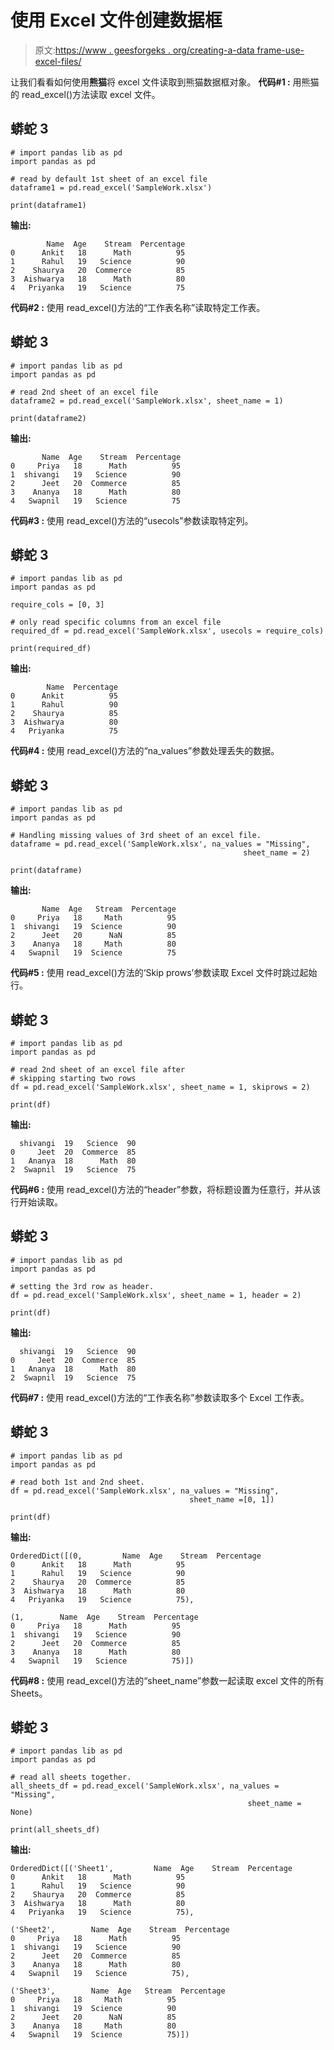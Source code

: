 # 使用 Excel 文件创建数据框

> 原文:[https://www . geesforgeks . org/creating-a-data frame-use-excel-files/](https://www.geeksforgeeks.org/creating-a-dataframe-using-excel-files/)

让我们看看如何使用**熊猫**将 excel 文件读取到熊猫数据框对象。
**代码#1 :** 用熊猫的 read_excel()方法读取 excel 文件。

## 蟒蛇 3

```
# import pandas lib as pd
import pandas as pd

# read by default 1st sheet of an excel file
dataframe1 = pd.read_excel('SampleWork.xlsx')

print(dataframe1)
```

**输出:**

```
        Name  Age    Stream  Percentage
0      Ankit   18      Math          95
1      Rahul   19   Science          90
2    Shaurya   20  Commerce          85
3  Aishwarya   18      Math          80
4   Priyanka   19   Science          75
```

**代码#2 :** 使用 read_excel()方法的“工作表名称”读取特定工作表。

## 蟒蛇 3

```
# import pandas lib as pd
import pandas as pd

# read 2nd sheet of an excel file
dataframe2 = pd.read_excel('SampleWork.xlsx', sheet_name = 1)

print(dataframe2)
```

**输出:**

```
       Name  Age    Stream  Percentage
0     Priya   18      Math          95
1  shivangi   19   Science          90
2      Jeet   20  Commerce          85
3    Ananya   18      Math          80
4   Swapnil   19   Science          75
```

**代码#3 :** 使用 read_excel()方法的“usecols”参数读取特定列。

## 蟒蛇 3

```
# import pandas lib as pd
import pandas as pd

require_cols = [0, 3]

# only read specific columns from an excel file
required_df = pd.read_excel('SampleWork.xlsx', usecols = require_cols)

print(required_df)
```

**输出:**

```
        Name  Percentage
0      Ankit          95
1      Rahul          90
2    Shaurya          85
3  Aishwarya          80
4   Priyanka          75
```

**代码#4 :** 使用 read_excel()方法的“na_values”参数处理丢失的数据。

## 蟒蛇 3

```
# import pandas lib as pd
import pandas as pd

# Handling missing values of 3rd sheet of an excel file.
dataframe = pd.read_excel('SampleWork.xlsx', na_values = "Missing",
                                                    sheet_name = 2)

print(dataframe)
```

**输出:**

```
       Name  Age   Stream  Percentage
0     Priya   18     Math          95
1  shivangi   19  Science          90
2      Jeet   20      NaN          85
3    Ananya   18     Math          80
4   Swapnil   19  Science          75
```

**代码#5 :** 使用 read_excel()方法的‘Skip prows’参数读取 Excel 文件时跳过起始行。

## 蟒蛇 3

```
# import pandas lib as pd
import pandas as pd

# read 2nd sheet of an excel file after
# skipping starting two rows
df = pd.read_excel('SampleWork.xlsx', sheet_name = 1, skiprows = 2)

print(df)
```

**输出:**

```
  shivangi  19   Science  90
0     Jeet  20  Commerce  85
1   Ananya  18      Math  80
2  Swapnil  19   Science  75
```

**代码#6 :** 使用 read_excel()方法的“header”参数，将标题设置为任意行，并从该行开始读取。

## 蟒蛇 3

```
# import pandas lib as pd
import pandas as pd

# setting the 3rd row as header.
df = pd.read_excel('SampleWork.xlsx', sheet_name = 1, header = 2)

print(df)
```

**输出:**

```
  shivangi  19   Science  90
0     Jeet  20  Commerce  85
1   Ananya  18      Math  80
2  Swapnil  19   Science  75
```

**代码#7 :** 使用 read_excel()方法的“工作表名称”参数读取多个 Excel 工作表。

## 蟒蛇 3

```
# import pandas lib as pd
import pandas as pd

# read both 1st and 2nd sheet.
df = pd.read_excel('SampleWork.xlsx', na_values = "Missing",
                                        sheet_name =[0, 1])

print(df)
```

**输出:**

```
OrderedDict([(0,         Name  Age    Stream  Percentage
0      Ankit   18      Math          95
1      Rahul   19   Science          90
2    Shaurya   20  Commerce          85
3  Aishwarya   18      Math          80
4   Priyanka   19   Science          75),

(1,        Name  Age    Stream  Percentage
0     Priya   18      Math          95
1  shivangi   19   Science          90
2      Jeet   20  Commerce          85
3    Ananya   18      Math          80
4   Swapnil   19   Science          75)])
```

**代码#8 :** 使用 read_excel()方法的“sheet_name”参数一起读取 excel 文件的所有 Sheets。

## 蟒蛇 3

```
# import pandas lib as pd
import pandas as pd

# read all sheets together.
all_sheets_df = pd.read_excel('SampleWork.xlsx', na_values = "Missing",
                                                     sheet_name = None)

print(all_sheets_df)
```

**输出:**

```
OrderedDict([('Sheet1',         Name  Age    Stream  Percentage
0      Ankit   18      Math          95
1      Rahul   19   Science          90
2    Shaurya   20  Commerce          85
3  Aishwarya   18      Math          80
4   Priyanka   19   Science          75),

('Sheet2',        Name  Age    Stream  Percentage
0     Priya   18      Math          95
1  shivangi   19   Science          90
2      Jeet   20  Commerce          85
3    Ananya   18      Math          80
4   Swapnil   19   Science          75), 

('Sheet3',        Name  Age   Stream  Percentage
0     Priya   18     Math          95
1  shivangi   19  Science          90
2      Jeet   20      NaN          85
3    Ananya   18     Math          80
4   Swapnil   19  Science          75)])
```
